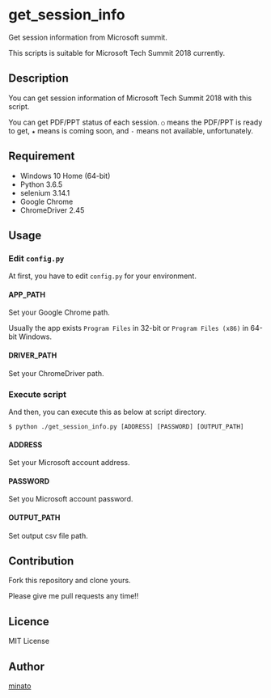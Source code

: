 # get_session_info

Get session information from Microsoft summit.

This scripts is suitable for Microsoft Tech Summit 2018 currently.

## Description

You can get session information of Microsoft Tech Summit 2018 with this script.

You can get PDF/PPT status of each session. ``○`` means the PDF/PPT is ready to get, ``★`` means is coming soon, and ``-`` means not available, unfortunately.

## Requirement

- Windows 10 Home (64-bit)
- Python 3.6.5
- selenium 3.14.1
- Google Chrome
- ChromeDriver 2.45

## Usage

### Edit ``config.py``

At first, you have to edit ``config.py`` for your environment.

#### APP_PATH

Set your Google Chrome path. 

Usually the app exists ``Program Files`` in 32-bit or ``Program Files (x86)`` in 64-bit Windows.

#### DRIVER_PATH

Set your ChromeDriver path.

### Execute script

And then, you can execute this as below at script directory.

```
$ python ./get_session_info.py [ADDRESS] [PASSWORD] [OUTPUT_PATH]
```

#### ADDRESS

Set your Microsoft account address.

#### PASSWORD

Set you Microsoft account password.

#### OUTPUT_PATH

Set output csv file path.

## Contribution

Fork this repository and clone yours.

Please give me pull requests any time!!

## Licence

MIT License

## Author

[minato](https://blog.minatoproject.com/)